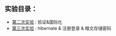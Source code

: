 
## 实验目录：

+ [第二次实验](https://github.com/anlance/anlance/tree/eda7424f0069c427ea4ded19d85525e662e6fb6b) : 验证&国际化
+ [第三次实验](https://github.com/anlance/anlance/tree/997016165ea1d94379e4bce0b702219d9aaca990) : hibernate & 注册登录 & 暗文存储密码